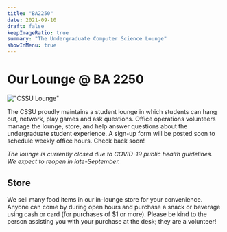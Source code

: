 ```yaml
---
title: "BA2250"
date: 2021-09-10
draft: false
keepImageRatio: true
summary: "The Undergraduate Computer Science Lounge"
showInMenu: true
---
```


# Our Lounge @ BA 2250

!["CSSU Lounge"](/images/cssu_lounge.png)

The CSSU proudly maintains a student lounge in which students can hang out, network, play games and ask questions. Office operations volunteers manage the lounge, store, and help answer questions about the undergraduate student experience. A sign-up form will be posted soon to schedule weekly office hours. Check back soon!

_The lounge is currently closed due to COVID-19 public health guidelines. We expect to reopen in late-September._

## Store

We sell many food items in our in-lounge store for your convenience. Anyone can come by during open hours and purchase a snack or beverage using cash or card (for purchases of $1 or more). Please be kind to the person assisting you with your purchase at the desk; they are a volunteer!

